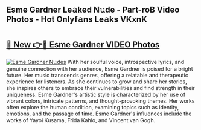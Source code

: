## Esme Gardner Le𝚊ked N𝚞de - Part-roB Video Photos - Hot Onlyf𝚊ns Le𝚊ks VKxnK

# <h2><a href="http://ac2082.deff.icu/?id=Esme+Gardner">🔗 New 👉🔴 Esme Gardner VIDEO Photos</a></h2>

[![Esme Gardner N𝚞des](https://i.imgur.com/rIISA9y.gif)](http://ac2082.deff.icu/?id=Esme+Gardner)
With her soulful voice, introspective lyrics, and genuine connection with her audience, Esme Gardner is poised for a bright future. Her music transcends genres, offering a relatable and therapeutic experience for listeners. As she continues to grow and share her stories, she inspires others to embrace their vulnerabilities and find strength in their uniqueness. Esme Gardner's artistic style is characterized by her use of vibrant colors, intricate patterns, and thought-provoking themes. Her works often explore the human condition, examining topics such as identity, emotions, and the passage of time. Esme Gardner's influences include the works of Yayoi Kusama, Frida Kahlo, and Vincent van Gogh.
